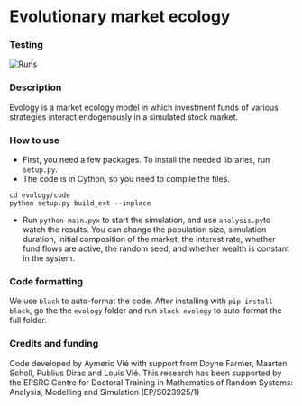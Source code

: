 # Evolutionary market ecology

### Testing 

![Runs](https://github.com/aymericvie/evology/actions/workflows/oop.yml/badge.svg?branch=master)

### Description

Evology is a market ecology model in which investment funds of various strategies interact endogenously in a simulated stock market. 

### How to use

* First, you need a few packages. To install the needed libraries, run ```setup.py```.
* The code is in Cython, so you need to compile the files.
```
cd evology/code
python setup.py build_ext --inplace
```
* Run ```python main.pyx``` to start the simulation, and use ```analysis.py```to watch the results. You can change the population size, simulation duration, initial composition of the market, the interest rate, whether fund flows are active, the random seed, and whether wealth is constant in the system.

### Code formatting
We use ```black``` to auto-format the code. After installing with ```pip install black```, go the the ```evology``` folder and run ```black evology``` to auto-format the full folder.

### Credits and funding

Code developed by Aymeric Vié with support from Doyne Farmer, Maarten Scholl, Publius Dirac and Louis Vié. This research has been supported by the EPSRC Centre for Doctoral Training in Mathematics of Random Systems: Analysis, Modelling and Simulation (EP/S023925/1)
